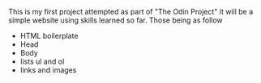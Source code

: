 This is my first project attempted as part of "The Odin Project" it will be
a simple website using skills learned so far. Those being as follow
- HTML boilerplate
- Head
- Body
- lists ul and ol
- links and images